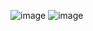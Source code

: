 ![image](https://github.com/user-attachments/assets/43a167c9-aeec-47ed-bb88-2e7e469d63ec)
![image](https://github.com/user-attachments/assets/93377d08-9638-46d7-9b74-c8a8feefb89e)
